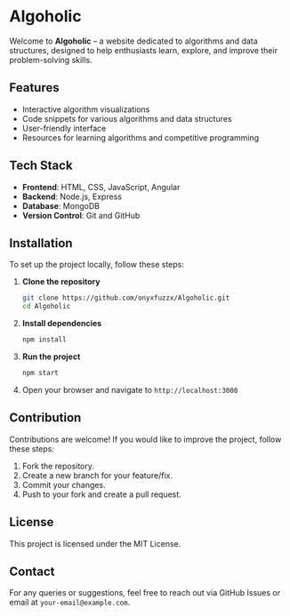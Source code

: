 # Algoholic

Welcome to **Algoholic** – a website dedicated to algorithms and data structures, designed to help enthusiasts learn, explore, and improve their problem-solving skills.

## Features
- Interactive algorithm visualizations
- Code snippets for various algorithms and data structures
- User-friendly interface
- Resources for learning algorithms and competitive programming

## Tech Stack
- **Frontend**: HTML, CSS, JavaScript, Angular
- **Backend**: Node.js, Express
- **Database**: MongoDB
- **Version Control**: Git and GitHub

## Installation
To set up the project locally, follow these steps:

1. **Clone the repository**
   ```bash
   git clone https://github.com/onyxfuzzx/Algoholic.git
   cd Algoholic
   ```
2. **Install dependencies**
   ```bash
   npm install
   ```
3. **Run the project**
   ```bash
   npm start
   ```
4. Open your browser and navigate to `http://localhost:3000`

## Contribution
Contributions are welcome! If you would like to improve the project, follow these steps:
1. Fork the repository.
2. Create a new branch for your feature/fix.
3. Commit your changes.
4. Push to your fork and create a pull request.

## License
This project is licensed under the MIT License.

## Contact
For any queries or suggestions, feel free to reach out via GitHub Issues or email at `your-email@example.com`.

